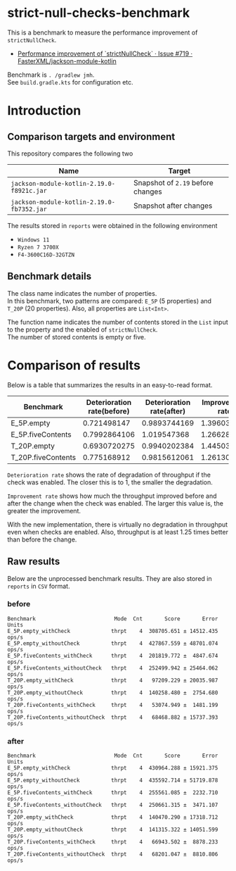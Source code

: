 # strict-null-checks-benchmark
This is a benchmark to measure the performance improvement of `strictNullCheck`.

- [Performance improvement of \`strictNullCheck\` · Issue \#719 · FasterXML/jackson\-module\-kotlin](https://github.com/FasterXML/jackson-module-kotlin/issues/719)

Benchmark is `. /gradlew jmh`.  
See `build.gradle.kts` for configuration etc.

# Introduction
## Comparison targets and environment
This repository compares the following two

| Name                                      | Target                            | 
| ----------------------------------------- | --------------------------------- | 
| `jackson-module-kotlin-2.19.0-f8921c.jar` | Snapshot of `2.19` before changes | 
| `jackson-module-kotlin-2.19.0-fb7352.jar` | Snapshot after changes            | 

The results stored in `reports` were obtained in the following environment

- `Windows 11`
- `Ryzen 7 3700X`
- `F4-3600C16D-32GTZN`

## Benchmark details
The class name indicates the number of properties.  
In this benchmark, two patterns are compared: `E_5P` (5 properties) and `T_20P` (20 properties).
Also, all properties are `List<Int>`.

The function name indicates the number of contents stored in the `List` input to the property and the enabled of `strictNullCheck`.  
The number of stored contents is empty or five.

# Comparison of results
Below is a table that summarizes the results in an easy-to-read format.

| Benchmark          | Deterioration rate(before) | Deterioration rate(after) | Improvement rate | 
| ------------------ | -------------------------- | ------------------------- | ---------------- | 
| E_5P.empty         | 0.721498147                | 0.9893744169              | 1.396036277      | 
| E_5P.fiveContents  | 0.7992864106               | 1.019547368               | 1.266283685      | 
| T_20P.empty        | 0.6930720275               | 0.9940202384              | 1.445030387      | 
| T_20P.fiveContents | 0.775168912                | 0.9815612061              | 1.261301297      | 

`Deterioration rate` shows the rate of degradation of throughput if the check was enabled.
The closer this is to 1, the smaller the degradation.

`Improvement rate` shows how much the throughput improved before and after the change when the check was enabled.
The larger this value is, the greater the improvement.

With the new implementation, there is virtually no degradation in throughput even when checks are enabled.
Also, throughput is at least 1.25 times better than before the change.

## Raw results
Below are the unprocessed benchmark results.
They are also stored in `reports` in `CSV` format.

### before
```
Benchmark                         Mode  Cnt       Score       Error  Units
E_5P.empty_withCheck             thrpt    4  308705.651 ± 14512.435  ops/s
E_5P.empty_withoutCheck          thrpt    4  427867.559 ± 48701.074  ops/s
E_5P.fiveContents_withCheck      thrpt    4  201819.772 ±  4847.674  ops/s
E_5P.fiveContents_withoutCheck   thrpt    4  252499.942 ± 25464.062  ops/s
T_20P.empty_withCheck            thrpt    4   97209.229 ± 20035.987  ops/s
T_20P.empty_withoutCheck         thrpt    4  140258.480 ±  2754.680  ops/s
T_20P.fiveContents_withCheck     thrpt    4   53074.949 ±  1481.199  ops/s
T_20P.fiveContents_withoutCheck  thrpt    4   68468.882 ± 15737.393  ops/s
```

### after
```
Benchmark                         Mode  Cnt       Score       Error  Units
E_5P.empty_withCheck             thrpt    4  430964.288 ± 15921.375  ops/s
E_5P.empty_withoutCheck          thrpt    4  435592.714 ± 51719.878  ops/s
E_5P.fiveContents_withCheck      thrpt    4  255561.085 ±  2232.710  ops/s
E_5P.fiveContents_withoutCheck   thrpt    4  250661.315 ±  3471.107  ops/s
T_20P.empty_withCheck            thrpt    4  140470.290 ± 17318.712  ops/s
T_20P.empty_withoutCheck         thrpt    4  141315.322 ± 14051.599  ops/s
T_20P.fiveContents_withCheck     thrpt    4   66943.502 ±  8878.233  ops/s
T_20P.fiveContents_withoutCheck  thrpt    4   68201.047 ±  8810.806  ops/s
```
